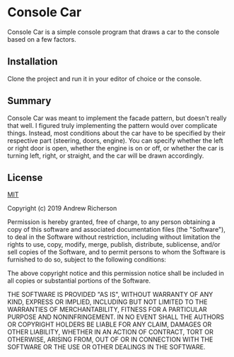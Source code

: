 # Console Car

Console Car is a simple console program that draws a car to the console based on a few factors. 

## Installation

Clone the project and run it in your editor of choice or the console.

## Summary

Console Car was meant to implement the facade pattern, but doesn't really that well. I figured truly implementing
the pattern would over complicate things. Instead, most conditions about the car have to be specified by their 
respective part (steering, doors, engine). You can specify whether the left or right door is open, whether the engine 
is on or off, or whether the car is turning left, right, or straight, and the car will be drawn accordingly.

## License
[MIT](https://opensource.org/licenses/MIT)

Copyright (c) 2019 Andrew Richerson

Permission is hereby granted, free of charge, to any person obtaining a copy of this software and associated documentation files (the "Software"), to deal in the Software without restriction, including without limitation the rights to use, copy, modify, merge, publish, distribute, sublicense, and/or sell copies of the Software, and to permit persons to whom the Software is furnished to do so, subject to the following conditions:

The above copyright notice and this permission notice shall be included in all copies or substantial portions of the Software.

THE SOFTWARE IS PROVIDED "AS IS", WITHOUT WARRANTY OF ANY KIND, EXPRESS OR IMPLIED, INCLUDING BUT NOT LIMITED TO THE WARRANTIES OF MERCHANTABILITY, FITNESS FOR A PARTICULAR PURPOSE AND NONINFRINGEMENT. IN NO EVENT SHALL THE AUTHORS OR COPYRIGHT HOLDERS BE LIABLE FOR ANY CLAIM, DAMAGES OR OTHER LIABILITY, WHETHER IN AN ACTION OF CONTRACT, TORT OR OTHERWISE, ARISING FROM, OUT OF OR IN CONNECTION WITH THE SOFTWARE OR THE USE OR OTHER DEALINGS IN THE SOFTWARE.